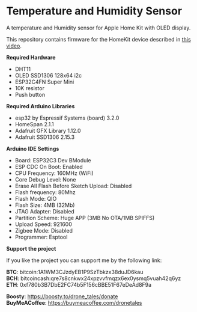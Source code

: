 # Temperature and Humidity Sensor

 A temperature and Humidity sensor for Apple Home Kit with OLED display.

 This repository contains firmware for the HomeKit device described in [this video](https://youtu.be/CxgiTkTlNZg).
 
 **Required Hardware**
 - DHT11
 - OLED SSD1306 128x64 i2c
 - ESP32C4FN Super Mini
 - 10K resistor
 - Push button
 
 **Required Arduino Libraries**
 - esp32 by Espressif Systems (board) 3.2.0
 - HomeSpan 2.1.1
 - Adafruit GFX Library 1.12.0
 - Adafruit SSD1306 2.15.3
 
 **Arduino IDE Settings**
 - Board: ESP32C3 Dev BModule
 - ESP CDC On Boot: Enabled
 - CPU Frequency: 160MHz (WiFi)
 - Core Debug Level: None
 - Erase All Flash Before Sketch Upload: Disabled
 - Flash frequency: 80Mhz
 - Flash Mode: QIO
 - Flash Size: 4MB (32Mb)
 - JTAG Adapter: Disabled
 - Partition Scheme: Huge APP (3MB No OTA/1MB SPIFFS)
 - Upload Speed: 921600
 - Zigbee Mode: Disabled
 - Programmer: Esptool

  **Support the project**
  
  If you like the project you can support me by the following link:
  
  **BTC**: bitcoin:1A1WM3CJzdyEB1P9SzTbkzx38duJD6kau  
  **BCH**: bitcoincash:qre7s8cnkwx24xpzvvfmqzx6ex0ysmq5vuah42q6yz  
  **ETH**: 0xf780b3B7DbE2FC74b5F156cBBE51F67eDeAd8F9a  
  
  **Boosty**: https://boosty.to/drone_tales/donate  
  **BuyMeACoffee**: https://buymeacoffee.com/dronetales
